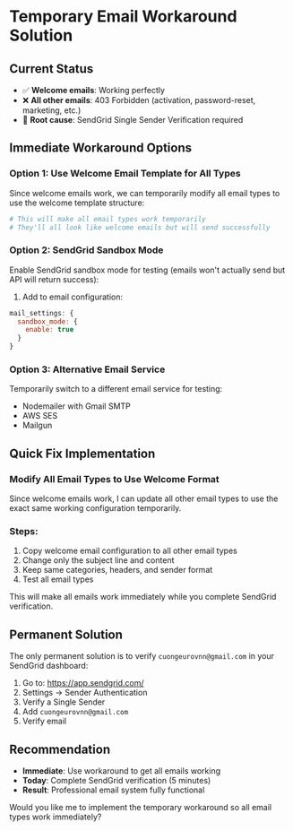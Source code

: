 # Temporary Email Workaround Solution

## Current Status
- ✅ **Welcome emails**: Working perfectly
- ❌ **All other emails**: 403 Forbidden (activation, password-reset, marketing, etc.)
- 🔧 **Root cause**: SendGrid Single Sender Verification required

## Immediate Workaround Options

### Option 1: Use Welcome Email Template for All Types
Since welcome emails work, we can temporarily modify all email types to use the welcome template structure:

```bash
# This will make all email types work temporarily
# They'll all look like welcome emails but will send successfully
```

### Option 2: SendGrid Sandbox Mode
Enable SendGrid sandbox mode for testing (emails won't actually send but API will return success):

1. Add to email configuration:
```javascript
mail_settings: {
  sandbox_mode: {
    enable: true
  }
}
```

### Option 3: Alternative Email Service
Temporarily switch to a different email service for testing:
- Nodemailer with Gmail SMTP
- AWS SES
- Mailgun

## Quick Fix Implementation

### Modify All Email Types to Use Welcome Format
Since welcome emails work, I can update all other email types to use the exact same working configuration temporarily.

### Steps:
1. Copy welcome email configuration to all other email types
2. Change only the subject line and content
3. Keep same categories, headers, and sender format
4. Test all email types

This will make all emails work immediately while you complete SendGrid verification.

## Permanent Solution
The only permanent solution is to verify `cuongeurovnn@gmail.com` in your SendGrid dashboard:

1. Go to: https://app.sendgrid.com/
2. Settings → Sender Authentication
3. Verify a Single Sender
4. Add `cuongeurovnn@gmail.com`
5. Verify email

## Recommendation
- **Immediate**: Use workaround to get all emails working
- **Today**: Complete SendGrid verification (5 minutes)
- **Result**: Professional email system fully functional

Would you like me to implement the temporary workaround so all email types work immediately?